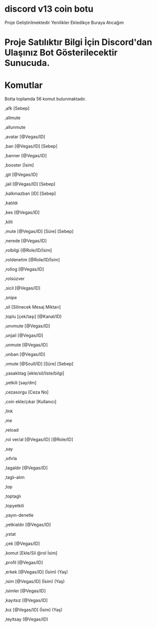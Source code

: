 # discord v13 coin botu
Proje Geliştirilmektedir Yenilikler Ekledikçe Buraya Atıcağım

# Proje Satılıktır Bilgi İçin Discord'dan Ulaşınız Bot Gösterilecektir Sunucuda.

# Komutlar
Botta toplamda 56 komut bulunmaktadır. 

,afk [Sebep]

,allmute

,allunmute

,avatar [@Vegas/ID]

,ban [@Vegas/ID] [Sebep]

,banner [@Vegas/ID]

,booster [İsim]

,git [@Vegas/ID]

,jail [@Vegas/ID] [Sebep]

,kalkmazban [ID] [Sebep]

,katıldı

,kes [@Vegas/ID]

,kilit

,mute [@Vegas/ID] [Süre] [Sebep]

,nerede [@Vegas/ID]

,rolbilgi [@Role/ID/İsim]

,roldenetim [@Role/ID/İsim]

,rollog [@Vegas/ID]

,rolsüzver

,sicil [@Vegas/ID]

,snipe

,sil [Silinecek Mesaj Miktarı]

,toplu [çek/taşı] [@Kanal/ID]

,unvmute [@Vegas/ID]

,unjail [@Vegas/ID]

,unmute [@Vegas/ID]

,unban [@Vegas/ID]

,vmute [@Soull/ID] [Süre] [Sebep]

,yasaklıtag [ekle/sil/liste/bilgi]

,yetkili [say/dm]

,cezasorgu [Ceza No]

,coin ekle/çıkar [Kullanıcı]

,link

,me 

,reload

,rol ver/al [@Vegas/ID] [@Role/ID]

,say

,sıfırla

,tagaldır [@Vegas/ID]

,taglı-alım

,top

,toptaglı

,topyetkili

,yayın-denetle

,yetkialdır [@Vegas/ID]

,ystat

,çek [@Vegas/ID]

,komut [Ekle/Sil @rol İsim]

,profil [@Vegas/ID]

,erkek [@Vegas/ID] (İsim) (Yaş)

,isim [@Vegas/ID] (İsim) (Yaş)

,isimler [@Vegas/ID]

,kayıtsız [@Vegas/ID]

,kız [@Vegas/ID] (İsim) (Yaş)

,teyitsay (@Vegas/ID)
